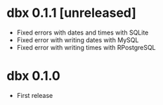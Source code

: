 # dbx 0.1.1 [unreleased]

- Fixed errors with dates and times with SQLite
- Fixed error with writing dates with MySQL
- Fixed error with writing times with RPostgreSQL

# dbx 0.1.0

- First release
